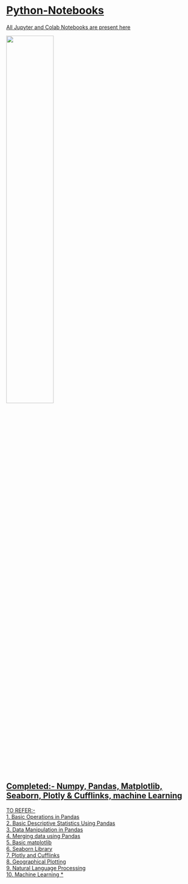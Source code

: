 <h1><b><u>Python-Notebooks<u></b></h1>


<p align="left">
  
All Jupyter and Colab Notebooks are present here
</p>
<img src="https://media.giphy.com/media/coxQHKASG60HrHtvkt/giphy.gif" width="50%">


<h2>Completed:- Numpy, Pandas, Matplotlib, Seaborn, Plotly & Cufflinks, machine Learning </h2>

TO REFER:- <br>
[1. Basic Operations in Pandas](https://github.com/Mithun162001/Python-Notebooks/tree/main/Basic%20operations%20in%20Pandas) <br>
2. Basic Descriptive Statistics Using Pandas <br>
3. Data Manipulation in Pandas <br>
4. Merging data using Pandas <br>
5. Basic matplotlib <br> 
6. Seaborn Library <br>
7. Plotly and Cufflinks <br> 
8. Geographical Plotting <br>
9. Natural Language Processing <br>
10. Machine Learning * <br>
